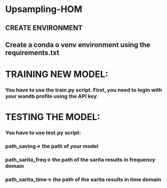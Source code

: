 # Upsampling-HOM

## CREATE ENVIRONMENT
## Create a conda o venv environment using the requirements.txt

# TRAINING NEW MODEL:
### You have to use the train.py script. First, you need to login with your wandb profile using the API key.

# TESTING THE MODEL:
### You have to use test.py script:
### path_saving-> the path of your model
### path_sarita_freq-> the path of the sarita results in frequency domain
### path_sarita_time-> the path of the sarita results in time domain

